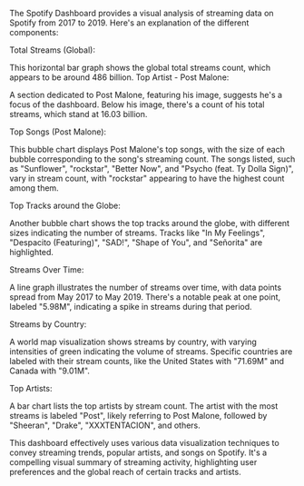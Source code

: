 The Spotify Dashboard provides a visual analysis of streaming data on Spotify from 2017 to 2019. Here's an explanation of the different components:

Total Streams (Global):

This horizontal bar graph shows the global total streams count, which appears to be around 486 billion.
Top Artist - Post Malone:

A section dedicated to Post Malone, featuring his image, suggests he's a focus of the dashboard.
Below his image, there's a count of his total streams, which stand at 16.03 billion.

Top Songs (Post Malone):

This bubble chart displays Post Malone's top songs, with the size of each bubble corresponding to the song's streaming count.
The songs listed, such as "Sunflower", "rockstar", "Better Now", and "Psycho (feat. Ty Dolla Sign)", vary in stream count, with "rockstar" appearing to have the highest count among them.

Top Tracks around the Globe:

Another bubble chart shows the top tracks around the globe, with different sizes indicating the number of streams.
Tracks like "In My Feelings", "Despacito (Featuring)", "SAD!", "Shape of You", and "Señorita" are highlighted.

Streams Over Time:

A line graph illustrates the number of streams over time, with data points spread from May 2017 to May 2019.
There's a notable peak at one point, labeled "5.98M", indicating a spike in streams during that period.

Streams by Country:

A world map visualization shows streams by country, with varying intensities of green indicating the volume of streams.
Specific countries are labeled with their stream counts, like the United States with "71.69M" and Canada with "9.01M".

Top Artists:

A bar chart lists the top artists by stream count. The artist with the most streams is labeled "Post", likely referring to Post Malone, followed by "Sheeran", "Drake", "XXXTENTACION", and others.

This dashboard effectively uses various data visualization techniques to convey streaming trends, popular artists, and songs on Spotify. It's a compelling visual summary of streaming activity, highlighting user preferences and the global reach of certain tracks and artists.
